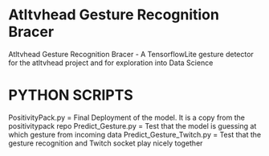 # Atltvhead Gesture Recognition Bracer
 Atltvhead Gesture Recognition Bracer - A TensorflowLite gesture detector for the atltvhead project and for exploration into Data Science

# PYTHON SCRIPTS
 PositivityPack.py = Final Deployment of the model. It is a copy from the positivitypack repo
 Predict_Gesture.py = Test that the model is guessing at which gesture from incoming data
 Predict_Gesture_Twitch.py = Test that the gesture recognition and Twitch socket play nicely together
